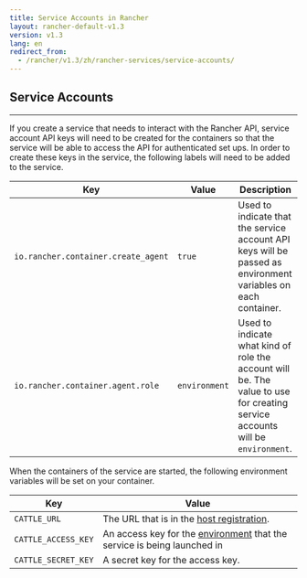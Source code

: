 ```yaml
---
title: Service Accounts in Rancher
layout: rancher-default-v1.3
version: v1.3
lang: en
redirect_from:
  - /rancher/v1.3/zh/rancher-services/service-accounts/
---
```


## Service Accounts
---

If you create a service that needs to interact with the Rancher API, service account API keys will need to be created for the containers so that the service will be able to access the API for authenticated set ups. In order to create these keys in the service, the following labels will need to be added to the service.

Key | Value |Description
----|-----|---
`io.rancher.container.create_agent` | `true` | Used to indicate that the service account API keys will be passed as environment variables on each container.
`io.rancher.container.agent.role` | `environment` | Used to indicate what kind of role the account will be. The value to use for creating service accounts will be `environment`.


When the containers of the service are started, the following environment variables will be set on your container.


Key| Value
---|---
`CATTLE_URL` | The URL that is in the [host registration]({{site.baseurl}}/rancher/{{page.version}}/{{page.lang}}/configuration/settings/#host-registration).
`CATTLE_ACCESS_KEY` | An access key for the [environment]({{site.baseurl}}/rancher/{{page.version}}/{{page.lang}}/configuration/environments/) that the service is being launched in
`CATTLE_SECRET_KEY` | A secret key for the access key.
